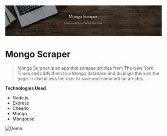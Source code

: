 [![Mongo Scraper Logo](./public/images/readme/mongoscraper_logo.JPG "Visit Mongo Scraper on Heroku")](https://mognoscraper.herokuapp.com/)

# Mongo Scraper

> Mongo Scraper is an app that scrapes articles from The New York Times and adds them to a Mongo database and displays them on the page. It also allows the user to save and comment on articles.

**Technologies Used**

- Node.js
- Express
- Cheerio
- Mongo
- Mongoose

![Demo](./public/images/readme/demo.gif)